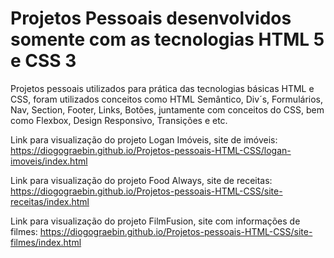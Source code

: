 # Projetos Pessoais desenvolvidos somente com as tecnologias HTML 5 e CSS 3
 Projetos pessoais utilizados para prática das tecnologias básicas HTML e CSS, foram utilizados conceitos como HTML Semântico, Div´s, Formulários, Nav, Section, Footer, Links, Botões, juntamente com conceitos do CSS, bem como Flexbox, Design Responsivo, Transições e etc.

 Link para visualização do projeto Logan Imóveis, site de imóveis: 
 https://diogograebin.github.io/Projetos-pessoais-HTML-CSS/logan-imoveis/index.html

 Link para visualização do projeto Food Always, site de receitas:
 https://diogograebin.github.io/Projetos-pessoais-HTML-CSS/site-receitas/index.html

Link para visualização do projeto FilmFusion, site com informações de filmes:
 https://diogograebin.github.io/Projetos-pessoais-HTML-CSS/site-filmes/index.html

 
